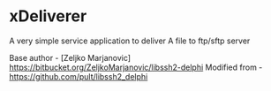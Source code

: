 # xDeliverer
A very simple service application to deliver A file to ftp/sftp server

Base author - [Zeljko Marjanovic] https://bitbucket.org/ZeljkoMarjanovic/libssh2-delphi
Modified from - https://github.com/pult/libssh2_delphi
